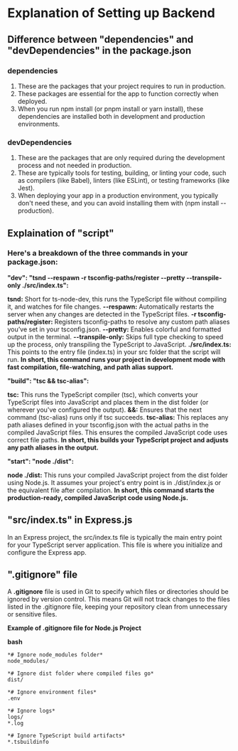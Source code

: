 # Explanation of Setting up Backend

## Difference between "dependencies" and "devDependencies" in the package.json

### dependencies

1.  These are the packages that your project requires to run in production.
2.  These packages are essential for the app to function correctly when deployed.
3.  When you run npm install (or pnpm install or yarn install), these dependencies are installed both in development and production environments.

### devDependencies

1.  These are the packages that are only required during the development process and not needed in production.
2.  These are typically tools for testing, building, or linting your code, such as compilers (like Babel), linters (like ESLint), or testing frameworks (like Jest).
3.  When deploying your app in a production environment, you typically don't need these, and you can avoid installing them with (npm install --production).

## Explaination of "script"

### Here's a breakdown of the three commands in your package.json:

**"dev": "tsnd --respawn -r tsconfig-paths/register --pretty --transpile-only ./src/index.ts":**

**tsnd:** Short for ts-node-dev, this runs the TypeScript file without compiling it, and watches for file changes.
**--respawn:** Automatically restarts the server when any changes are detected in the TypeScript files.
**-r tsconfig-paths/register:** Registers tsconfig-paths to resolve any custom path aliases you’ve set in your tsconfig.json.
**--pretty:** Enables colorful and formatted output in the terminal.
**--transpile-only:** Skips full type checking to speed up the process, only transpiling the TypeScript to JavaScript.
**./src/index.ts:** This points to the entry file (index.ts) in your src folder that the script will run.
**In short, this command runs your project in development mode with fast compilation, file-watching, and path alias support.**

**"build": "tsc && tsc-alias":**

**tsc:** This runs the TypeScript compiler (tsc), which converts your TypeScript files into JavaScript and places them in the dist folder (or wherever you've configured the output).
**&&:** Ensures that the next command (tsc-alias) runs only if tsc succeeds.
**tsc-alias:** This replaces any path aliases defined in your tsconfig.json with the actual paths in the compiled JavaScript files. This ensures the compiled JavaScript code uses correct file paths.
**In short, this builds your TypeScript project and adjusts any path aliases in the output.**

**"start": "node ./dist":**

**node ./dist:** This runs your compiled JavaScript project from the dist folder using Node.js. It assumes your project's entry point is in ./dist/index.js or the equivalent file after compilation.
**In short, this command starts the production-ready, compiled JavaScript code using Node.js.**

## "src/index.ts" in Express.js

In an Express project, the src/index.ts file is typically the main entry point for your TypeScript server application. This file is where you initialize and configure the Express app.

## ".gitignore" file

A **.gitignore** file is used in Git to specify which files or directories should be ignored by version control. This means Git will not track changes to the files listed in the .gitignore file, keeping your repository clean from unnecessary or sensitive files.

**Example of .gitignore file for Node.js Project**

**bash**

```
*# Ignore node_modules folder*
node_modules/

*# Ignore dist folder where compiled files go*
dist/

*# Ignore environment files*
.env

*# Ignore logs*
logs/
*.log

*# Ignore TypeScript build artifacts*
*.tsbuildinfo

```
